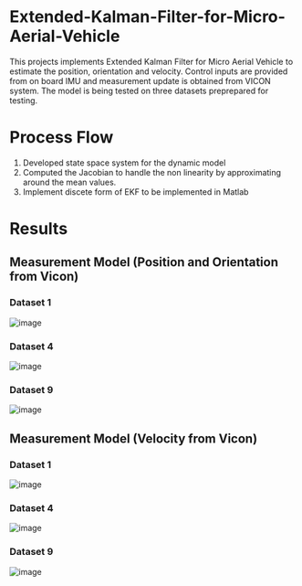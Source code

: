 # Extended-Kalman-Filter-for-Micro-Aerial-Vehicle
This projects implements Extended Kalman Filter for Micro Aerial Vehicle to estimate the position, orientation and velocity. Control inputs are provided from on board IMU and measurement update is obtained from VICON system. The model is being tested on three datasets preprepared for testing.

# Process Flow
1. Developed state space system for the dynamic model
2. Computed the Jacobian to handle the non linearity by approximating around the mean values.
3. Implement discete form of EKF to be implemented in Matlab

# Results
## Measurement Model (Position and Orientation from Vicon)
### Dataset 1
![image](https://user-images.githubusercontent.com/69100847/169523840-c309f731-f806-4a4f-8f5d-27e79ce31f33.png)


### Dataset 4
![image](https://user-images.githubusercontent.com/69100847/169523924-42bf40d4-80eb-4e5b-87bd-1eeea87d7823.png)


### Dataset 9
![image](https://user-images.githubusercontent.com/69100847/169523971-9ee11c27-a906-4dac-a75a-74ac71d39fb9.png)


## Measurement Model (Velocity from Vicon)
### Dataset 1
![image](https://user-images.githubusercontent.com/69100847/169524209-e7141360-df04-42d7-8a5c-08d1ce1036da.png)


### Dataset 4
![image](https://user-images.githubusercontent.com/69100847/169524267-bd6bd606-4cb1-4391-8cd4-aac393714bcc.png)


### Dataset 9
![image](https://user-images.githubusercontent.com/69100847/169524333-5d53b727-4e20-4cb2-a373-5dc61fde586b.png)


